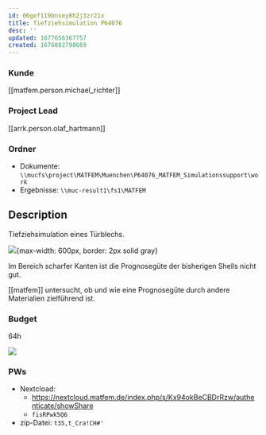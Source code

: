 ```yaml
---
id: 06gef119bnsey8h2j3zr21x
title: Tiefziehsimulation P64076
desc: ''
updated: 1677656367757
created: 1676882798669
---
```

### Kunde
[[matfem.person.michael_richter]]
### Project Lead
[[arrk.person.olaf_hartmann]]

### Ordner
- Dokumente: `\\mucfs\project\MATFEM\Muenchen\P64076_MATFEM_Simulationssupport\work`
- Ergebnisse: `\\muc-result1\fs1\MATFEM`

## Description
Tiefziehsimulation eines Türblechs.

![](/assets/images/2023-02-20-09-52-29.png){max-width: 600px, border: 2px solid gray}

Im Bereich scharfer Kanten ist die Prognosegüte der bisherigen Shells nicht gut.

[[matfem]] untersucht, ob und wie eine Prognosegüte durch andere Materialien zielführend ist.

### Budget
64h

![](/assets/images/2023-02-28-09-09-47.png)


### PWs
- Nextcload: 
  - https://nextcloud.matfem.de/index.php/s/Kx94okBeCBDrRzw/authenticate/showShare
  - `fisRPwk5Q6`
- zip-Datei: `t3S,t_Cra!CH#'`
